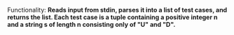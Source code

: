 Functionality: **Reads input from stdin, parses it into a list of test cases, and returns the list. Each test case is a tuple containing a positive integer n and a string s of length n consisting only of "U" and "D".**